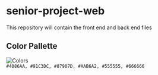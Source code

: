 # senior-project-web
This repository will contain the front end and back end files

## Color Pallette
![Colors](senior-project-web/images/colors.png)  
`#4086AA, #91C3DC, #87907D, #AAB6A2, #555555, #666666`